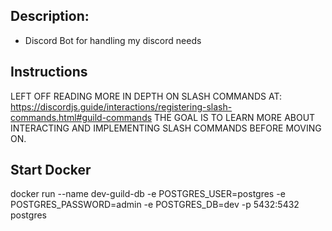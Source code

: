 ## Description:

- Discord Bot for handling my discord needs

## Instructions

LEFT OFF READING MORE IN DEPTH ON SLASH COMMANDS AT: https://discordjs.guide/interactions/registering-slash-commands.html#guild-commands THE GOAL IS TO LEARN MORE ABOUT INTERACTING AND IMPLEMENTING SLASH COMMANDS BEFORE MOVING ON.

## Start Docker
docker run --name dev-guild-db -e POSTGRES_USER=postgres -e POSTGRES_PASSWORD=admin -e POSTGRES_DB=dev -p 5432:5432 postgres